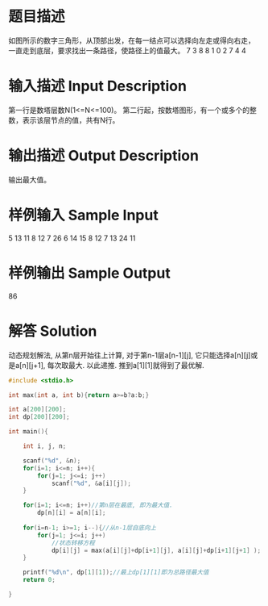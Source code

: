 # 题目描述

如图所示的数字三角形，从顶部出发，在每一结点可以选择向左走或得向右走，
一直走到底层，要求找出一条路径，使路径上的值最大。
       7
     3   8
   8   1   0
 2   7   4   4

# 输入描述 Input Description 

第一行是数塔层数N(1<=N<=100)。
第二行起，按数塔图形，有一个或多个的整数，表示该层节点的值，共有N行。

# 输出描述 Output Description 

输出最大值。

# 样例输入 Sample Input 

5
13
11 8
12 7 26
6 14 15 8
12 7 13 24 11

# 样例输出 Sample Output 

86

# 解答 Solution

动态规划解法, 从第n层开始往上计算, 对于第n-1层a[n-1][j], 它只能选择a[n][j]或是a[n][j+1], 每次取最大. 以此递推. 推到a[1][1]就得到了最优解.

``` c
#include <stdio.h>

int max(int a, int b){return a>=b?a:b;}

int a[200][200];
int dp[200][200];

int main(){

	int i, j, n;

	scanf("%d", &n);
	for(i=1; i<=n; i++){
		for(j=1; j<=i; j++)
			scanf("%d", &a[i][j]);
	}

	for(i=1; i<=n; i++)//第n层在最底, 即为最大值.
		dp[n][i] = a[n][i];
	
	for(i=n-1; i>=1; i--){//从n-1层自底向上
		for(j=1; j<=i; j++)
			//状态转移方程
			dp[i][j] = max(a[i][j]+dp[i+1][j], a[i][j]+dp[i+1][j+1] );
	}

	printf("%d\n", dp[1][1]);//最上dp[1][1]即为总路径最大值
	return 0;

}
```
